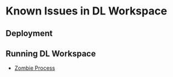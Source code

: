 # Known Issues in DL Workspace

## Deployment

## Running DL Workspace

* [Zombie Process](zombie_process.md)